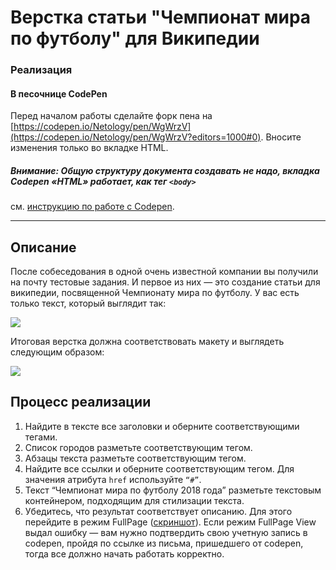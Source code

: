 # Верстка статьи "Чемпионат мира по футболу" для Википедии

### Реализация

#### В песочнице CodePen

Перед началом работы сделайте форк пена
на [https://codepen.io/Netology/pen/WgWrzV](https://codepen.io/Netology/pen/WgWrzV?editors=1000#0). Вносите изменения
только во вкладке HTML.

##### Внимание: Общую структуру документа создавать не надо, вкладка Codepen «HTML» работает, как тег `<body>`

см. [инструкцию по работе с Codepen](https://github.com/netology-code/guides/tree/master/codepen).

---

## Описание

После собеседования в одной очень известной компании вы получили на почту тестовые задания. И первое из них &mdash; это
создание статьи для википедии, посвященной Чемпионату мира по футболу. У вас есть только текст, который выглядит так:

![](https://netology-code.github.io/html-2-homeworks/sources/1-2/championship-task.jpg)

Итоговая верстка должна соответствовать макету и выглядеть следующим образом:

![](https://netology-code.github.io/html-2-homeworks/sources/1-2/championship-result-2.jpg)

## Процесс реализации

1. Найдите в тексте все заголовки и оберните соответствующими тегами.
2. Список городов разметьте соответствующим тегом.
3. Абзацы текста разметьте соответствующим тегом.
4. Найдите все ссылки и оберните соответствующим тегом. Для значения атрибута `href` используйте `“#”`.
5. Текст “Чемпионат мира по футболу 2018 года” разметьте текстовым контейнером, подходящим для стилизации текста.
6. Убедитесь, что результат соответствует описанию. Для этого перейдите в режим
   FullPage ([скриншот](/sources/screen.md)). Если режим FullPage View выдал ошибку — вам нужно подтвердить свою учетную
   запись в codepen, пройдя по ссылке из письма, пришедшего от codepen, тогда все должно начать работать корректно.
